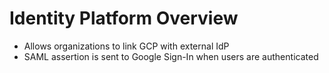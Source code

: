 # Identity Platform Overview

* Allows organizations to link GCP with external IdP
* SAML assertion is sent to Google Sign-In when users are authenticated

